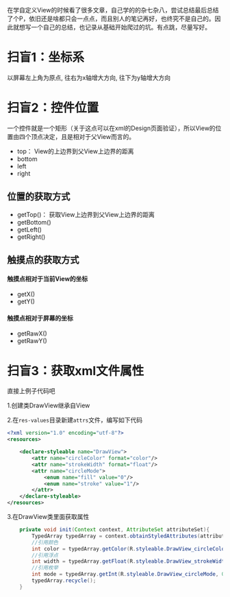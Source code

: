 
在学自定义View的时候看了很多文章，自己学的的杂七杂八，尝试总结最后总结了个P，依旧还是啥都只会一点点，而且别人的笔记再好，也终究不是自己的。因此就想写一个自己的总结，也记录从基础开始爬过的坑。有点跳，尽量写好。

# 扫盲1：坐标系
以屏幕左上角为原点, 往右为x轴增大方向, 往下为y轴增大方向

# 扫盲2：控件位置
一个控件就是一个矩形（关于这点可以在xml的Design页面验证），所以View的位置由四个顶点决定，且是相对于父View而言的。
- top：    View的上边界到父View上边界的距离
- bottom
- left
- right
## 位置的获取方式
- getTop()：   获取View上边界到父View上边界的距离 
- getBottom()
- getLeft()
- getRight()
## 触摸点的获取方式
#### 触摸点相对于当前View的坐标
- getX()
- getY()
#### 触摸点相对于屏幕的坐标
- getRawX()
- getRawY()

# 扫盲3：获取xml文件属性
直接上例子代码吧

1.创建类DrawView继承自View

2.在`res-values`目录新建`attrs`文件，编写如下代码
```xml
<?xml version="1.0" encoding="utf-8"?>
<resources>

    <declare-styleable name="DrawView">
        <attr name="circleColor" format="color"/>
        <attr name="strokeWidth" format="float"/>
        <attr name="circleMode">
            <enum name="fill" value="0"/>
            <enum name="stroke" value="1"/>
        </attr>
    </declare-styleable>
</resources>
```
3.在DrawView类里面获取属性
```java
    private void init(Context context, AttributeSet attributeSet){
        TypedArray typedArray = context.obtainStyledAttributes(attributeSet, R.styleable.DrawView);
        //引用颜色
        int color = typedArray.getColor(R.styleable.DrawView_circleColor, Color.RED);
        //引用浮点
        int width = typedArray.getFloat(R.styleable.DrawView_strokeWidth, 1);
        //引用枚举
        int mode = typedArray.getInt(R.styleable.DrawView_circleMode, 0);
        typedArray.recycle();
    }
```


